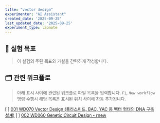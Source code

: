 ```yaml
---
title: "vector design"
experimenter: "AI Assistant"
created_date: '2025-09-25'
last_updated_date: '2025-09-25'
experiment_type: labnote
---
```


## 🎯 실험 목표
> 이 실험의 주된 목표와 가설을 간략하게 작성합니다.

## 🗂️ 관련 워크플로
> 아래 표시 사이에 관련된 워크플로 파일 목록을 입력합니다.
> `F1`, `New workflow` 명령 수행시 해당 목록은 표시된 위치 사이에 자동 추가됩니다.

[ ] [001 WD070 Vector Design (플라스미드, BAC, YAC 등 벡터 형태의 DNA 구축 설계)](./001_WD070_Vector_Design_(플라스미드,_BAC,_YAC_등_벡터_형태의_DNA_구축_설계).md)
[ ] [002 WD060 Genetic Circuit Design - rnew](./002_WD060_Genetic_Circuit_Design--rnew.md)
